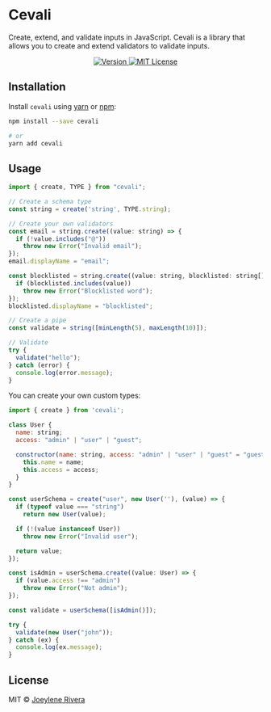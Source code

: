 # Cevali

Create, extend, and validate inputs in JavaScript. Cevali is a library that allows you to create and extend validators to validate inputs.

<p align="center">
  <a href="https://www.npmjs.com/package/cevali">
    <img src="https://img.shields.io/badge/version-0.0.0" alt="Version" />
  </a>
  <a href="https://github.com/jorenrui/cevali/tree/main/LICENSE">
    <img src="https://img.shields.io/badge/license-MIT-blue" alt="MIT License" />
  </a>
</p>

## Installation

Install `cevali` using [yarn](https://yarnpkg.com/) or [npm](https://www.npmjs.com/):

```bash
npm install --save cevali

# or
yarn add cevali
```

## Usage

```js
import { create, TYPE } from "cevali";

// Create a schema type
const string = create('string', TYPE.string);

// Create your own validators
const email = string.create((value: string) => {
  if (!value.includes("@"))
    throw new Error("Invalid email");
});
email.displayName = "email";

const blocklisted = string.create((value: string, blocklisted: string[]) => {
  if (blocklisted.includes(value))
    throw new Error("Blocklisted word");
});
blocklisted.displayName = "blocklisted";

// Create a pipe
const validate = string([minLength(5), maxLength(10)]);

// Validate
try {
  validate("hello");
} catch (error) {
  console.log(error.message);
}
```

You can create your own custom types:

```js
import { create } from 'cevali';

class User {
  name: string;
  access: "admin" | "user" | "guest";

  constructor(name: string, access: "admin" | "user" | "guest" = "guest") {
    this.name = name;
    this.access = access;
  }
}

const userSchema = create("user", new User(''), (value) => {
  if (typeof value === "string")
    return new User(value);

  if (!(value instanceof User))
    throw new Error("Invalid user");

  return value;
});

const isAdmin = userSchema.create((value: User) => {
  if (value.access !== "admin")
    throw new Error("Not admin");
});

const validate = userSchema([isAdmin()]);

try {
  validate(new User("john"));
} catch (ex) {
  console.log(ex.message);
}
```

## License

MIT © [Joeylene Rivera](https://github.com/jorenrui)
